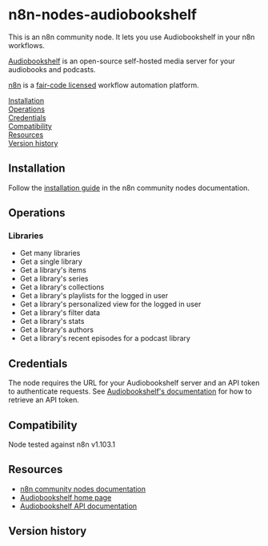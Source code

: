 # n8n-nodes-audiobookshelf

This is an n8n community node. It lets you use Audiobookshelf in your n8n workflows.

[Audiobookshelf](https://audiobookshelf.org) is an open-source self-hosted media server for your audiobooks and podcasts.

[n8n](https://n8n.io/) is a [fair-code licensed](https://docs.n8n.io/reference/license/) workflow automation platform.

[Installation](#installation)  
[Operations](#operations)  
[Credentials](#credentials)  <!-- delete if no auth needed -->  
[Compatibility](#compatibility)  
[Resources](#resources)  
[Version history](#version-history)  <!-- delete if not using this section -->  

## Installation

Follow the [installation guide](https://docs.n8n.io/integrations/community-nodes/installation/) in the n8n community nodes documentation.

## Operations

### Libraries

* Get many libraries
* Get a single library
* Get a library's items
* Get a library's series
* Get a library's collections
* Get a library's playlists for the logged in user
* Get a library's personalized view for the logged in user
* Get a library's filter data
* Get a library's stats
* Get a library's authors
* Get a library's recent episodes for a podcast library

## Credentials

The node requires the URL for your Audiobookshelf server and an API token to authenticate requests. See [Audiobookshelf's documentation](https://api.audiobookshelf.org/#introduction) for how to retrieve an API token.

## Compatibility

Node tested against n8n v1.103.1

## Resources

* [n8n community nodes documentation](https://docs.n8n.io/integrations/#community-nodes)
* [Audiobookshelf home page](https://audiobookshelf.org)
* [Audiobookshelf API documentation](https://api.audiobookshelf.org)

## Version history
